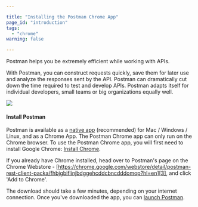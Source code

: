 ```yaml
---

title: "Installing the Postman Chrome App"
page_id: "introduction"
tags: 
  - "chrome"
warning: false

---
```


Postman helps you be extremely efficient while working with APIs.

With Postman, you can construct requests quickly, save them for later use and analyze the responses sent by the API. Postman can dramatically cut down the time required to test and develop APIs. Postman adapts itself for individual developers, small teams or big organizations equally well.

[![](https://www.getpostman.com/img/v1/docs/thumbs/1.png)
][0]

#### Install Postman

Postman is available as a [native app][1] (recommended) for Mac / Windows / Linux, and as a Chrome App. The Postman Chrome app can only run on the Chrome browser. To use the Postman Chrome app, you will first need to install Google Chrome:
[Install Chrome][2].

If you already have Chrome installed, head over to Postman's page on the Chrome Webstore - [https://chrome.google.com/webstore/detail/postman-rest-client-packa/fhbjgbiflinjbdggehcddcbncdddomop?hl=en][3], and click 'Add to Chrome'.

The download should take a few minutes, depending on your internet connection. Once you've downloaded the app, you can [launch Postman][4].


[0]: https://www.getpostman.com/img/v1/docs/source/1.png
[1]: https://www.getpostman.com/docs/install_native
[2]: http://www.google.com/chrome/
[3]: https://chrome.google.com/webstore/detail/postman-rest-client-packa/fhbjgbiflinjbdggehcddcbncdddomop?hl=en
[4]: https://www.getpostman.com/docs/launch
